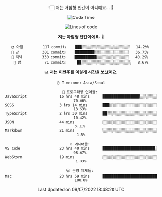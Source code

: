 <div align='center'>
 
👇🏻 저는 아침형 인간이 아니예요... 🙊
 
<!--START_SECTION:waka-->
![Code Time](http://img.shields.io/badge/Code%20Time-1%2C636%20hrs%2016%20mins-blue)

![Lines of code](https://img.shields.io/badge/%EC%A0%80%EB%8A%94%20%EC%97%AC%ED%83%9C%EA%B9%8C%EC%A7%80%20-258%20Thousand%20%EC%A4%84%EC%9D%98%20%EC%BD%94%EB%93%9C%EB%A5%BC%20%EC%9E%91%EC%84%B1%ED%96%88%EC%96%B4%EC%9A%94.-blue)

**저는 아침형 인간이에요. 🐤** 

```text
🌞 아침         117 commits    ███░░░░░░░░░░░░░░░░░░░░░░   14.29% 
🌆 낮　         301 commits    █████████░░░░░░░░░░░░░░░░   36.75% 
🌃 저녁         330 commits    ██████████░░░░░░░░░░░░░░░   40.29% 
🌙 밤　         71 commits     ██░░░░░░░░░░░░░░░░░░░░░░░   8.67%

```


📊 **저는 이번주를 이렇게 시간을 보냈어요.** 

```text
⌚︎ Timezone: Asia/Seoul

💬 프로그래밍 언어들: 
JavaScript               16 hrs 48 mins      █████████████████░░░░░░░░   70.06% 
SCSS                     3 hrs 14 mins       ███░░░░░░░░░░░░░░░░░░░░░░   13.53% 
TypeScript               2 hrs 30 mins       ██░░░░░░░░░░░░░░░░░░░░░░░   10.42% 
JSON                     44 mins             ░░░░░░░░░░░░░░░░░░░░░░░░░   3.11% 
Markdown                 21 mins             ░░░░░░░░░░░░░░░░░░░░░░░░░   1.5%

🔥 에디터들: 
VS Code                  23 hrs 40 mins      ████████████████████████░   98.67% 
WebStorm                 19 mins             ░░░░░░░░░░░░░░░░░░░░░░░░░   1.33%

💻 운영 체제들: 
Mac                      23 hrs 59 mins      █████████████████████████   100.0%

```


 Last Updated on 09/07/2022 18:48:28 UTC
<!--END_SECTION:waka-->
 </div>
<!---
Emewjin/Emewjin is a ✨ special ✨ repository because its `README.md` (this file) appears on your GitHub profile.
You can click the Preview link to take a look at your changes.
--->
